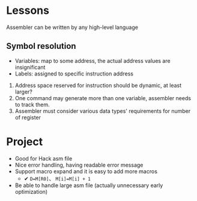 # Lessons

Assembler can be written by any high-level language

## Symbol resolution
- Variables: map to some address, the actual address values are insignificant
- Labels: assigned to specific instruction address

1. Address space reserved for instruction should be dynamic, at least larger?
2. One command may generate more than one variable, assembler needs to track them.
3. Assembler must consider various data types' requirements for number of register

# Project

- Good for Hack asm file
- Nice error handling, having readable error message
- Support macro expand and it is easy to add more macros
  - ✔ `D=M[R0]`、 `M[i]=M[i] + 1`
- Be able to handle large asm file (actually unnecessary early optimization)
